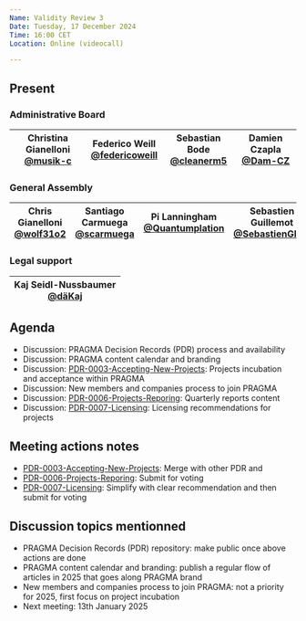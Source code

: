 ```yaml
---
Name: Validity Review 3
Date: Tuesday, 17 December 2024
Time: 16:00 CET
Location: Online (videocall)

---
```


## Present

### Administrative Board
| Christina Gianelloni <br/> [@musik-c][] | Federico Weill <br/> [@federicoweill][] | Sebastian Bode <br/> [@cleanerm5][]  | Damien Czapla <br/> [@Dam-CZ][]  | 
| ---                               | ---                                           | ---                            | ---                      

[@musik-c]: https://github.com/musik-c
[@federicoweill]: https://github.com/federicoweill
[@cleanerm5]: https://github.com/cleanerm5
[@Dam-CZ]: https://github.com/Dam-CZ


### General Assembly
| Chris Gianelloni <br/> [@wolf31o2][]  | Santiago Carmuega <br/> [@scarmuega][] | Pi Lanningham <br/> [@Quantumplation][]  | Sebastien Guillemot <br/> [@SebastienGllmt][]  | 
| ---                               | ---                                           | ---                            | ---                      

[@KtorZ]: https://github.com/ktorz
[@scarmuega]: https://github.com/scarmuega
[@wolf31o2]: https://github.com/wolf31o2
[@Quantumplation]: https://github.com/Quantumplation
[@SebastienGllmt]: https://github.com/SebastienGllmt

### Legal support
| Kaj Seidl-Nussbaumer <br/> [@däKaj][] | 
| ---                                    

[@däKaj]: https://github.com/pragma-org


## Agenda

* Discussion: PRAGMA Decision Records (PDR) process and availability
* Discussion: PRAGMA content calendar and branding
* Discussion: [PDR-0003-Accepting-New-Projects](https://github.com/pragma-org/PDRs/tree/main/PDR-0003-Accepting-New-Projects): Projects incubation and acceptance within PRAGMA
* Discussion: New members and companies process to join PRAGMA
* Discussion: [PDR-0006-Projects-Reporing](https://github.com/pragma-org/PDRs/tree/main/PDR-0006-Project-Reporting): Quarterly reports content
* Discussion: [PDR-0007-Licensing](https://github.com/pragma-org/PDRs/tree/main/PDR-0007-Licensing): Licensing recommendations for projects

## Meeting actions notes

- [PDR-0003-Accepting-New-Projects](https://github.com/pragma-org/PDRs/tree/main/PDR-0003-Accepting-New-Projects): Merge with other PDR and 
- [PDR-0006-Projects-Reporing](https://github.com/pragma-org/PDRs/tree/main/PDR-0006-Project-Reporting): Submit for voting
- [PDR-0007-Licensing](https://github.com/pragma-org/PDRs/tree/main/PDR-0007-Licensing): Simplify with clear recommendation and then submit for voting

## Discussion topics mentionned 

- PRAGMA Decision Records (PDR) repository: make public once above actions are done
- PRAGMA content calendar and branding: publish a regular flow of articles in 2025 that goes along PRAGMA brand
- New members and companies process to join PRAGMA: not a priority for 2025, first focus on project incubation
- Next meeting: 13th January 2025
